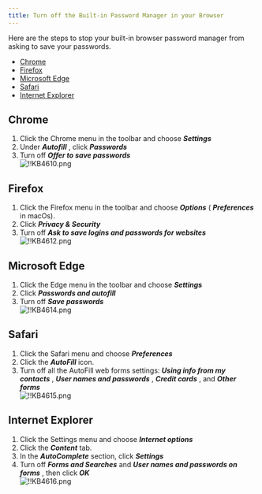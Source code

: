 ```yaml
---
title: Turn off the Built-in Password Manager in your Browser
---
```

Here are the steps to stop your built-in browser password manager from asking to save your passwords.  

- [Chrome](#chrome)
- [Firefox](#firefox)
- [Microsoft Edge](#microsoft)
- [Safari](#safari)
- [Internet Explorer](#explorer)

## Chrome
<a name="chrome"></a>

1. Click the Chrome menu in the toolbar and choose ***Settings***
2. Under ***Autofill*** , click ***Passwords***
3. Turn off ***Offer to save passwords***  
![!!KB4610.png](/img/en/kb/KB4610.png)

## Firefox
<a name="firefox"></a>

1. Click the Firefox menu in the toolbar and choose ***Options*** ( ***Preferences*** in macOs).
2. Click ***Privacy & Security***
3. Turn off ***Ask to save logins and passwords for websites***  
![!!KB4612.png](/img/en/kb/KB4612.png)

## Microsoft Edge
<a name="microsoft"></a>

1. Click the Edge menu in the toolbar and choose ***Settings***
2. Click ***Passwords and autofill***
3. Turn off ***Save passwords***  
![!!KB4614.png](/img/en/kb/KB4614.png)

## Safari
<a name="safari"></a>

1. Click the Safari menu and choose ***Preferences***
2. Click the ***AutoFill*** icon.
3. Turn off all the AutoFill web forms settings: ***Using info from my contacts*** , ***User names and passwords*** , ***Credit cards*** , and ***Other forms***  
![!!KB4615.png](/img/en/kb/KB4615.png)

## Internet Explorer
<a name="explorer"></a>

1. Click the Settings menu and choose ***Internet options***
2. Click the ***Content*** tab.
3. In the ***AutoComplete*** section, click ***Settings***
4. Turn off ***Forms and Searches*** and ***User names and passwords on forms*** , then click ***OK***  
![!!KB4616.png](/img/en/kb/KB4616.png)
